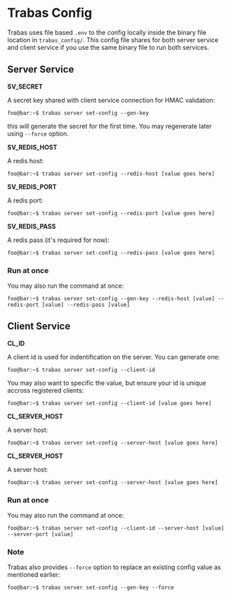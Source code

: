 # Trabas Config
Trabas uses file based `.env` to the config locally inside the binary file location in `trabas_config/`.
This config file shares for both server service and client service if you use the same binary file to run both services.

## Server Service
**SV_SECRET**

A secret key shared with client service connection for HMAC validation:
```console
foo@bar:~$ trabas server set-config --gen-key
```
this will generate the secret for the first time. You may regenerate later using `--force` option.

**SV_REDIS_HOST**

A redis host:
```console
foo@bar:~$ trabas server set-config --redis-host [value goes here]
```

**SV_REDIS_PORT**

A redis port:
```console
foo@bar:~$ trabas server set-config --redis-port [value goes here]
```

**SV_REDIS_PASS**

A redis pass (it's required for now):
```console
foo@bar:~$ trabas server set-config --redis-pass [value goes here]
```

### Run at once
You may also run the command at once:
```console
foo@bar:~$ trabas server set-config --gen-key --redis-host [value] --redis-port [value] --redis-pass [value] 
```

## Client Service
**CL_ID**

A client id is used for indentification on the server. You can generate one:
```console
foo@bar:~$ trabas server set-config --client-id
```
You may also want to specific the value, but ensure your id is unique accross registered clients:
```console
foo@bar:~$ trabas server set-config --client-id [value goes here]
```
**CL_SERVER_HOST**

A server host:
```console
foo@bar:~$ trabas server set-config --server-host [value goes here]
```

**CL_SERVER_HOST**

A server host:
```console
foo@bar:~$ trabas server set-config --server-host [value goes here]
```

### Run at once
You may also run the command at once:
```console
foo@bar:~$ trabas server set-config --client-id --server-host [value] --server-port [value]
```

### Note
Trabas also provides `--force` option to replace an existing config value as mentioned earlier:
```console
foo@bar:~$ trabas server set-config --gen-key --force
```